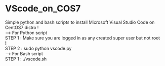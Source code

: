 # VScode_on_COS7
Simple python and bash scripts to install Microsoft Visual Studio Code on CentOS7 distro !   
--> For Python script  
STEP 1 : Make sure you are logged in as any created super user but not root !  
STEP 2 : sudo python vscode.py  
--> For Bash script  
STEP 1 : ./vscode.sh


